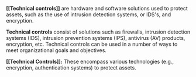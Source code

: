 **[[Technical controls]]** are hardware and software solutions used to protect assets, such as the use of intrusion detection systems, or IDS's, and encryption. 

**Technical controls** consist of solutions such as firewalls, intrusion detection systems
(IDS), intrusion prevention systems (IPS), antivirus (AV) products, encryption, etc.
Technical controls can be used in a number of ways to meet organizational goals and objectives.

**[[Technical Controls]]:** These encompass various technologies (e.g., encryption,  authentication systems) to protect assets.
